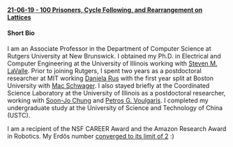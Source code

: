 #### [21-06-19 - 100 Prisoners, Cycle Following, and Rearrangement on Lattices](/pages/2021-06-19-lattice-rearrange.md)

#### Short Bio

I am an Associate Professor in the Department of Computer Science at Rutgers University 
at New Brunswick. 
I obtained my Ph.D. in Electrical and Computer Engineering at the University of Illinois
working with [Steven M. LaValle](http://lavalle.pl/).
Prior to joining Rutgers, I spent two years as a postdoctoral researcher at MIT working 
[Daniela Rus](https://www.csail.mit.edu/user/876) with the first year split at Boston 
University with [Mac Schwager](https://web.stanford.edu/~schwager/). 
I also stayed briefly at the Coordinated Science Laboratory at the University of Illinois 
as a postdoctoral researcher, working with 
[Soon-Jo Chung](http://www.eas.caltech.edu/people/sjchung)
and [Petros G. Voulgaris](https://www.unr.edu/me/people/petros-voulgaris).
I completed my undergraduate study at the University of Science and Technology of China (USTC).

I am a recipient of the NSF CAREER Award and the Amazon Research Award in Robotics. 
My Erd&#337;s number [converged to its limit of 2](https://arxiv.org/abs/2002.04979) :)
